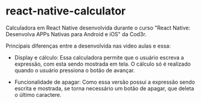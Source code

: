 # react-native-calculator
Calculadora em React Native desenvolvida durante o curso "React Native: Desenvolva APPs Nativas para Android e iOS" da Cod3r.

Principais diferenças entre a desenvolvida nas video aulas e essa:

- Display e cálculo:
  Essa calculadora permite que o usuário escreva a expressão, com esta sendo mostrada em tela. O cálculo só é realizado quando o usuário pressiona o botão de avançar.
  
- Funcionalidade de apagar:
  Como essa versão possui a expressão sendo escrita e mostrada, se torna necessário um botão de apagar, que deleta o último caractere.
